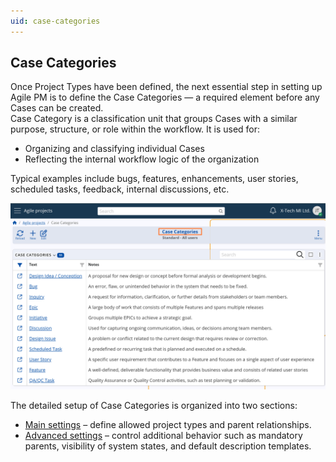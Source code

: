 ```yaml
---
uid: case-categories
---
```


## Case Categories

Once Project Types have been defined, the next essential step in setting up Agile PM is to define the Case Categories — a required element before any Cases can be created.  
Case Category is a classification unit that groups Cases with a similar purpose, structure, or role within the workflow. It is used for:

- Organizing and classifying individual Cases  
- Reflecting the internal workflow logic of the organization

Typical examples include bugs, features, enhancements, user stories, scheduled tasks, feedback, internal discussions, etc.

![Case Categories](pictures/case-categories.png)

The detailed setup of Case Categories is organized into two sections:

- [Main settings](main-settings.md) – define allowed project types and parent relationships.
- [Advanced settings](advanced-settings.md) – control additional behavior such as mandatory parents, visibility of system states, and default description templates.
